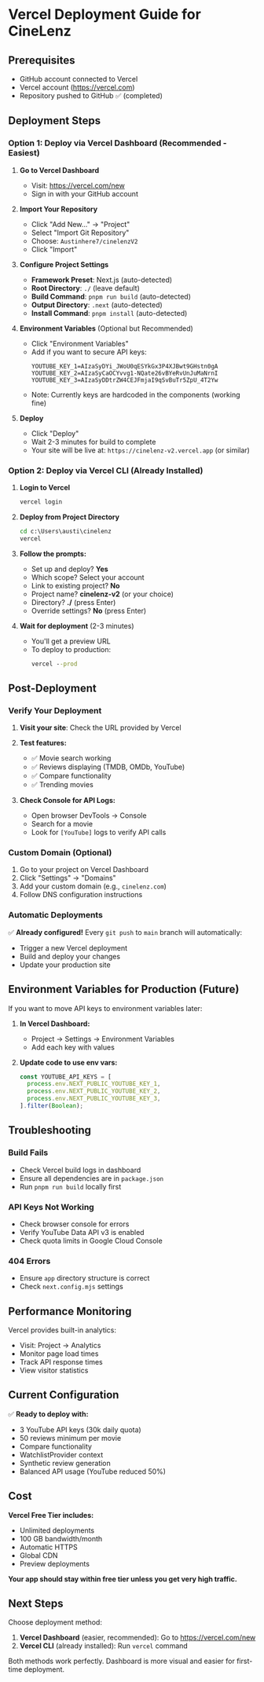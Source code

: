 # Vercel Deployment Guide for CineLenz

## Prerequisites
- GitHub account connected to Vercel
- Vercel account (https://vercel.com)
- Repository pushed to GitHub ✅ (completed)

## Deployment Steps

### Option 1: Deploy via Vercel Dashboard (Recommended - Easiest)

1. **Go to Vercel Dashboard**
   - Visit: https://vercel.com/new
   - Sign in with your GitHub account

2. **Import Your Repository**
   - Click "Add New..." → "Project"
   - Select "Import Git Repository"
   - Choose: `Austinhere7/cinelenzV2`
   - Click "Import"

3. **Configure Project Settings**
   - **Framework Preset**: Next.js (auto-detected)
   - **Root Directory**: `./` (leave default)
   - **Build Command**: `pnpm run build` (auto-detected)
   - **Output Directory**: `.next` (auto-detected)
   - **Install Command**: `pnpm install` (auto-detected)

4. **Environment Variables** (Optional but Recommended)
   - Click "Environment Variables"
   - Add if you want to secure API keys:
     ```
     YOUTUBE_KEY_1=AIzaSyDYi_JWoU0qESYkGx3P4XJBwt9GHstn0gA
     YOUTUBE_KEY_2=AIzaSyCaOCYvvg1-NQate26vBYeRvUnJuMaNrnI
     YOUTUBE_KEY_3=AIzaSyDDtrZW4CEJFmjaI9qSvBuTr5ZpU_4T2Yw
     ```
   - Note: Currently keys are hardcoded in the components (working fine)

5. **Deploy**
   - Click "Deploy"
   - Wait 2-3 minutes for build to complete
   - Your site will be live at: `https://cinelenz-v2.vercel.app` (or similar)

### Option 2: Deploy via Vercel CLI (Already Installed)

1. **Login to Vercel**
   ```cmd
   vercel login
   ```

2. **Deploy from Project Directory**
   ```cmd
   cd c:\Users\austi\cinelenz
   vercel
   ```

3. **Follow the prompts:**
   - Set up and deploy? **Yes**
   - Which scope? Select your account
   - Link to existing project? **No**
   - Project name? **cinelenz-v2** (or your choice)
   - Directory? **./** (press Enter)
   - Override settings? **No** (press Enter)

4. **Wait for deployment** (2-3 minutes)
   - You'll get a preview URL
   - To deploy to production:
     ```cmd
     vercel --prod
     ```

## Post-Deployment

### Verify Your Deployment

1. **Visit your site**: Check the URL provided by Vercel
2. **Test features:**
   - ✅ Movie search working
   - ✅ Reviews displaying (TMDB, OMDb, YouTube)
   - ✅ Compare functionality
   - ✅ Trending movies

3. **Check Console for API Logs:**
   - Open browser DevTools → Console
   - Search for a movie
   - Look for `[YouTube]` logs to verify API calls

### Custom Domain (Optional)

1. Go to your project on Vercel Dashboard
2. Click "Settings" → "Domains"
3. Add your custom domain (e.g., `cinelenz.com`)
4. Follow DNS configuration instructions

### Automatic Deployments

✅ **Already configured!** Every `git push` to `main` branch will automatically:
- Trigger a new Vercel deployment
- Build and deploy your changes
- Update your production site

## Environment Variables for Production (Future)

If you want to move API keys to environment variables later:

1. **In Vercel Dashboard:**
   - Project → Settings → Environment Variables
   - Add each key with values

2. **Update code to use env vars:**
   ```typescript
   const YOUTUBE_API_KEYS = [
     process.env.NEXT_PUBLIC_YOUTUBE_KEY_1,
     process.env.NEXT_PUBLIC_YOUTUBE_KEY_2,
     process.env.NEXT_PUBLIC_YOUTUBE_KEY_3,
   ].filter(Boolean);
   ```

## Troubleshooting

### Build Fails
- Check Vercel build logs in dashboard
- Ensure all dependencies are in `package.json`
- Run `pnpm run build` locally first

### API Keys Not Working
- Check browser console for errors
- Verify YouTube Data API v3 is enabled
- Check quota limits in Google Cloud Console

### 404 Errors
- Ensure `app` directory structure is correct
- Check `next.config.mjs` settings

## Performance Monitoring

Vercel provides built-in analytics:
- Visit: Project → Analytics
- Monitor page load times
- Track API response times
- View visitor statistics

## Current Configuration

✅ **Ready to deploy with:**
- 3 YouTube API keys (30k daily quota)
- 50 reviews minimum per movie
- Compare functionality
- WatchlistProvider context
- Synthetic review generation
- Balanced API usage (YouTube reduced 50%)

## Cost

**Vercel Free Tier includes:**
- Unlimited deployments
- 100 GB bandwidth/month
- Automatic HTTPS
- Global CDN
- Preview deployments

**Your app should stay within free tier unless you get very high traffic.**

## Next Steps

Choose deployment method:
1. **Vercel Dashboard** (easier, recommended): Go to https://vercel.com/new
2. **Vercel CLI** (already installed): Run `vercel` command

Both methods work perfectly. Dashboard is more visual and easier for first-time deployment.
